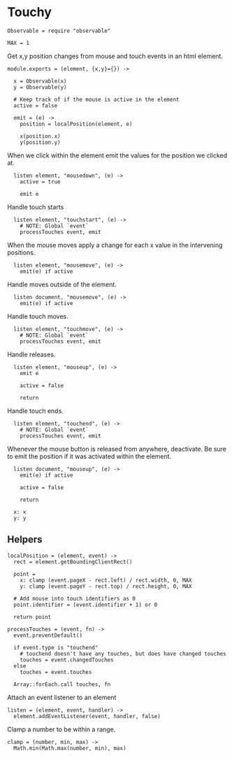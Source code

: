 Touchy
======

    Observable = require "observable"

    MAX = 1

Get x,y position changes from mouse and touch events in an html element.

    module.exports = (element, {x,y}={}) ->

      x = Observable(x)
      y = Observable(y)

      # Keep track of if the mouse is active in the element
      active = false

      emit = (e) ->
        position = localPosition(element, e)

        x(position.x)
        y(position.y)

When we click within the element emit the values for the position we clicked at.

      listen element, "mousedown", (e) ->
        active = true

        emit e

Handle touch starts

      listen element, "touchstart", (e) ->
        # NOTE: Global `event`
        processTouches event, emit

When the mouse moves apply a change for each x value in the intervening positions.

      listen element, "mousemove", (e) ->
        emit(e) if active

Handle moves outside of the element.

      listen document, "mousemove", (e) ->
        emit(e) if active

Handle touch moves.

      listen element, "touchmove", (e) ->
        # NOTE: Global `event`
        processTouches event, emit

Handle releases.

      listen element, "mouseup", (e) ->
        emit e

        active = false

        return

Handle touch ends.

      listen element, "touchend", (e) ->
        # NOTE: Global `event`
        processTouches event, emit

Whenever the mouse button is released from anywhere, deactivate. Be sure to emit 
the position if it was activated within the element.

      listen document, "mouseup", (e) ->
        emit(e) if active
    
        active = false
    
        return

      x: x
      y: y

Helpers
-------

    localPosition = (element, event) ->
      rect = element.getBoundingClientRect()

      point =
        x: clamp (event.pageX - rect.left) / rect.width, 0, MAX
        y: clamp (event.pageY - rect.top) / rect.height, 0, MAX

      # Add mouse into touch identifiers as 0
      point.identifier = (event.identifier + 1) or 0

      return point

    processTouches = (event, fn) ->
      event.preventDefault()
  
      if event.type is "touchend"
        # touchend doesn't have any touches, but does have changed touches
        touches = event.changedTouches
      else
        touches = event.touches

      Array::forEach.call touches, fn

Attach an event listener to an element

    listen = (element, event, handler) ->
      element.addEventListener(event, handler, false)

Clamp a number to be within a range.

    clamp = (number, min, max) ->
      Math.min(Math.max(number, min), max)
